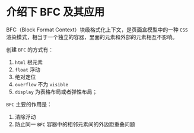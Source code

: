# 介绍下 BFC 及其应用

BFC（Block Format Context）块级格式化上下文，是页面盒模型中的一种 `CSS` 渲染模式，相当于一个独立的容器，里面的元素和外部的元素相互不影响。

创建 `BFC` 的方式有：

1. `html` 根元素
2. `float` 浮动
3. 绝对定位
4. `overflow` 不为 `visible`
5. `display` 为表格布局或者弹性布局；

`BFC` 主要的作用是：

1. 清除浮动
2. 防止同一 `BFC` 容器中的相邻元素间的外边距重叠问题